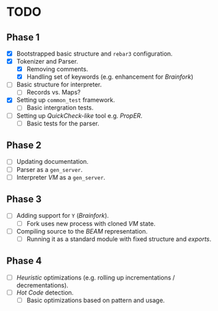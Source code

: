 # TODO

## Phase 1

- [x] Bootstrapped basic structure and `rebar3` configuration.
- [x] Tokenizer and Parser.
  - [x] Removing comments.
  - [x] Handling set of keywords (e.g. enhancement for *Brainfork*)
- [ ] Basic structure for interpreter.
  - [ ] Records vs. Maps?
- [x] Setting up `common_test` framework.
  - [ ] Basic intergration tests. 
- [ ] Setting up *QuickCheck-like* tool e.g. *PropER*.
  - [ ] Basic tests for the parser.
  
## Phase 2 

- [ ] Updating documentation.
- [ ] Parser as a `gen_server`.
- [ ] Interpreter *VM* as a `gen_server`.

## Phase 3

- [ ] Adding support for `Y` (*Brainfork*).
  - [ ] Fork uses new process with cloned *VM* state. 
- [ ] Compiling source to the *BEAM* representation.
  - [ ] Running it as a standard module with fixed structure and *exports*.

## Phase 4

- [ ] *Heuristic* optimizations (e.g. rolling up incrementations / decrementations).
- [ ] *Hot Code* detection.
  - [ ] Basic optimizations based on pattern and usage.
